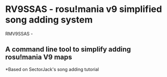 # RV9SSAS - rosu!mania v9 simplified song adding system
RMV9SSAS - 
## A command line tool to simplify adding rosu!mania V9 maps
*Based on SectorJack's song adding tutorial
